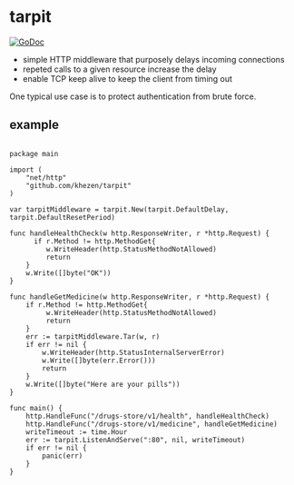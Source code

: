 # tarpit

[![GoDoc](https://img.shields.io/badge/go-documentation-blue.svg?style=flat-square)](https://godoc.org/github.com/khezen/tarpit)

* simple HTTP middleware that purposely delays incoming connections
* repeted calls to a given resource increase the delay
* enable TCP keep alive to keep the client from timing out

One typical use case is to protect authentication from brute force.

## example

```golang

package main

import (
    "net/http"
    "github.com/khezen/tarpit"
)

var tarpitMiddleware = tarpit.New(tarpit.DefaultDelay, tarpit.DefaultResetPeriod)

func handleHealthCheck(w http.ResponseWriter, r *http.Request) {
      if r.Method != http.MethodGet{
         w.WriteHeader(http.StatusMethodNotAllowed)
         return
    }
    w.Write([]byte("OK"))
}

func handleGetMedicine(w http.ResponseWriter, r *http.Request) {
    if r.Method != http.MethodGet{
         w.WriteHeader(http.StatusMethodNotAllowed)
         return
    }
    err := tarpitMiddleware.Tar(w, r)
    if err != nil {
        w.WriteHeader(http.StatusInternalServerError)
        w.Write([]byte(err.Error()))
        return
    }
    w.Write([]byte("Here are your pills"))
}

func main() {
    http.HandleFunc("/drugs-store/v1/health", handleHealthCheck)
    http.HandleFunc("/drugs-store/v1/medicine", handleGetMedicine)
    writeTimeout := time.Hour
    err := tarpit.ListenAndServe(":80", nil, writeTimeout)
    if err != nil {
        panic(err)
    }
}
```
